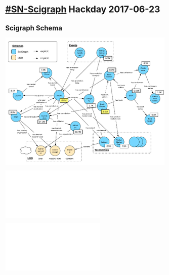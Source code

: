# [\#SN-Scigraph](https://twitter.com/hashtag/sn-scigraph) Hackday 2017-06-23

## Scigraph Schema

![Scigraph Schema](scigraph-schema.png "Scigraph Schema")


![Retrieve Article Object](Article.md "Article")

![Retrieve Journal Object ](Journal.md "Journal")